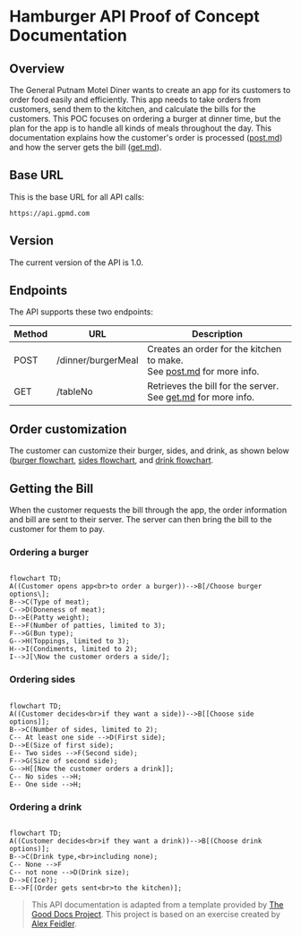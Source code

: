 # Hamburger API Proof of Concept Documentation

## Overview

The General Putnam Motel Diner wants to create an app for its customers to order food easily and efficiently. This app needs to take orders from customers, send them to the kitchen, and calculate the bills for the customers. This POC focuses on ordering a burger at dinner time, but the plan for the app is to handle all kinds of meals throughout the day. This documentation explains how the customer's order is processed ([post.md](post.md)) and how the server gets the bill ([get.md](get.md)).

## Base URL

This is the base URL for all API calls:

```
https://api.gpmd.com
```

## Version

The current version of the API is 1.0.

## Endpoints

The API supports these two endpoints:

| Method | URL                | Description                              |
|--------|--------------------|------------------------------------------|
| POST   | /dinner/burgerMeal | Creates an order for the kitchen to make.<br>See [post.md](post.md) for more info. |
| GET    | /tableNo           | Retrieves the bill for the server.<br>See [get.md](get.md) for more info.        |

## Order customization

The customer can customize their burger, sides, and drink, as shown below ([burger flowchart](#ordering-a-burger), [sides flowchart](#ordering-sides), and [drink flowchart](#ordering-a-drink).

## Getting the Bill

When the customer requests the bill through the app, the order information and bill are sent to their server. The server can then bring the bill to the customer for them to pay. 

###  Ordering a burger
```mermaid

flowchart TD;
A((Customer opens app<br>to order a burger))-->B[/Choose burger options\];
B-->C(Type of meat);
C-->D(Doneness of meat);
D-->E(Patty weight);
E-->F(Number of patties, limited to 3);
F-->G(Bun type);
G-->H(Toppings, limited to 3);
H-->I(Condiments, limited to 2);
I-->J[\Now the customer orders a side/];

```

### Ordering sides
```mermaid

flowchart TD;
A((Customer decides<br>if they want a side))-->B[[Choose side options]];
B-->C(Number of sides, limited to 2);
C-- At least one side -->D(First side);
D-->E(Size of first side);
E-- Two sides -->F(Second side);
F-->G(Size of second side);
G-->H[[Now the customer orders a drink]];
C-- No sides -->H;
E-- One side -->H;

```

### Ordering a drink
```mermaid

flowchart TD;
A((Customer decides<br>if they want a drink))-->B[(Choose drink options)];
B-->C(Drink type,<br>including none);
C-- None -->F
C-- not none -->D(Drink size);
D-->E(Ice?);
E-->F[(Order gets sent<br>to the kitchen)];

```

> This API documentation is adapted from a template provided by <a href="https://thegooddocsproject.dev/">The Good Docs Project</a>. This project is based on an exercise created by <a href="https://www.linkedin.com/feed/update/urn:li:activity:6626465471241732096/">Alex Feidler</a>.
